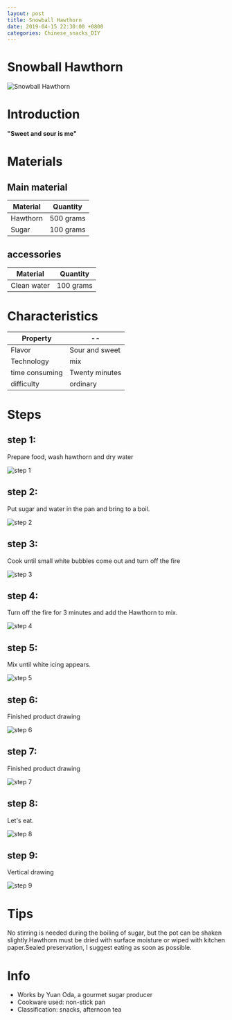 ```yaml
---
layout: post
title: Snowball Hawthorn
date: 2019-04-15 22:30:00 +0800
categories: Chinese_snacks_DIY
---
```


# Snowball Hawthorn

![Snowball Hawthorn]({{site.baseurl}}/img/446268/446268.jpg)

# Introduction

**"Sweet and sour is me"**

# Materials


## Main material

Material|Quantity
--|--
Hawthorn|500 grams
Sugar|100 grams

## accessories

Material|Quantity
--|--
Clean water|100 grams

# Characteristics

Property|--
--|--
Flavor|Sour and sweet
Technology|mix
time consuming|Twenty minutes
difficulty|ordinary

# Steps

## step 1:

Prepare food, wash hawthorn and dry water

![step 1]({{site.baseurl}}/img/446268/1.jpg)

## step 2:

Put sugar and water in the pan and bring to a boil.

![step 2]({{site.baseurl}}/img/446268/2.jpg)

## step 3:

Cook until small white bubbles come out and turn off the fire

![step 3]({{site.baseurl}}/img/446268/3.jpg)

## step 4:

Turn off the fire for 3 minutes and add the Hawthorn to mix.

![step 4]({{site.baseurl}}/img/446268/4.jpg)

## step 5:

Mix until white icing appears.

![step 5]({{site.baseurl}}/img/446268/5.jpg)

## step 6:

Finished product drawing

![step 6]({{site.baseurl}}/img/446268/6.jpg)

## step 7:

Finished product drawing

![step 7]({{site.baseurl}}/img/446268/7.jpg)

## step 8:

Let's eat.

![step 8]({{site.baseurl}}/img/446268/8.jpg)

## step 9:

Vertical drawing

![step 9]({{site.baseurl}}/img/446268/9.jpg)

# Tips

No stirring is needed during the boiling of sugar, but the pot can be shaken slightly.Hawthorn must be dried with surface moisture or wiped with kitchen paper.Sealed preservation, I suggest eating as soon as possible.

# Info

- Works by Yuan Oda, a gourmet sugar producer
- Cookware used: non-stick pan
- Classification: snacks, afternoon tea